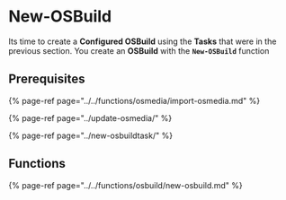 # New-OSBuild

Its time to create a **Configured OSBuild** using the **Tasks** that were in the previous section.  You create an **OSBuild** with the **`New-OSBuild`** function

## Prerequisites

{% page-ref page="../../functions/osmedia/import-osmedia.md" %}

{% page-ref page="../update-osmedia/" %}

{% page-ref page="../new-osbuildtask/" %}

## Functions

{% page-ref page="../../functions/osbuild/new-osbuild.md" %}



